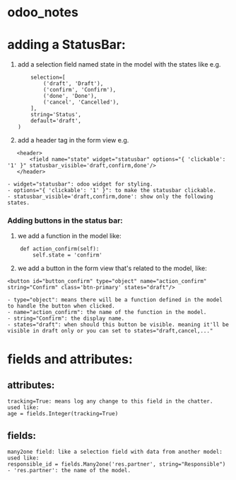 # odoo_notes

# adding a StatusBar:

1. add a selection field named state in the model with the states like e.g.
   ```state = fields.Selection(
       selection=[
           ('draft', 'Draft'),
           ('confirm', 'Confirm'),
           ('done', 'Done'),
           ('cancel', 'Cancelled'),
       ],
       string='Status',
       default='draft',
   )
   ```
2. add a header tag in the form view e.g.
``` 
   <header>
       <field name="state" widget="statusbar" options="{ 'clickable': '1' }" statusbar_visible='draft,confirm,done'/>
   </header>

- widget="statusbar": odoo widget for styling.
- options="{ 'clickable': '1' }": to make the statusbar clickable.
- statusbar_visible='draft,confirm,done': show only the following states.
   ```

### Adding buttons in the status bar:

1. we add a function in the model like:

```
    def action_confirm(self):
        self.state = 'confirm'
```

2. we add a button in the form view that's related to the model, like:

```
<button id="button_confirm" type="object" name="action_confirm" string="Confirm" class='btn-primary' states="draft"/>

- type="object": means there will be a function defined in the model to handle the button when clicked.
- name="action_confirm": the name of the function in the model.
- string="Confirm": the display name.
- states="draft": when should this button be visible. meaning it'll be visible in draft only or you can set to states="draft,cancel,..."
```

# fields and attributes:
## attributes:
```
tracking=True: means log any change to this field in the chatter.
used like:
age = fields.Integer(tracking=True)
```
## fields:
```
many2one field: like a selection field with data from another model:
used like:
responsible_id = fields.Many2one('res.partner', string="Responsible")
- 'res.partner': the name of the model.
```
